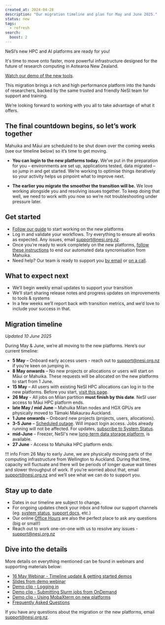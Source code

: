 ```yaml
---
created_at: 2024-04-28
description: "Our migration timeline and plan for May and June 2025."
status: new
tags:
  - refresh
search:
  boost: 2
---
```


NeSI’s new HPC and AI platforms are ready for you! 

It's time to move onto faster, more powerful infrastructure designed for the future of research computing in Aotearoa New Zealand.

[Watch our demo of the new tools](https://youtu.be/Qm2inOkEtNc?si=PZGRZF4c64TGxRHu).

This migration brings a rich and high performance platform into the hands of researchers, backed by the same trusted and friendly NeSI team for support and training. 

We’re looking forward to working with you all to take advantage of what it offers.

## The final countdown begins, so let’s work together

Mahuika and Māui are scheduled to be shut down over the coming weeks (see our timeline below) so it’s time to get moving.

* **You can login to the new platforms today.** We’ve put in the preparation for you – environments are set up, applications tested, data migrated – so jump in and get started. We’re working to optimise things iteratively so your activity helps us pinpoint what to improve next. 

* **The earlier you migrate the smoother the transition will be.** We love working alongside you and resolving issues together. To keep doing that well, we need to work with you now so we’re not troubleshooting under pressure later.

## Get started 

*  [Follow our guide](https://docs.nesi.org.nz/General/Announcements/HPC3/) to start working on the new platforms
*  Log in and validate your workflows. Try everything to ensure all works as expected. Any issues, email support@nesi.org.nz.
*  Once you’re ready to work completely on the new platforms, [follow these instructions](https://docs.nesi.org.nz/Storage/File_Systems_and_Quotas/Moving_to_the_new_filesystem/#stopping-the-data-migration) to end our automated data syncronisation from Mahuika.
*  Need help? Our team is ready to support you [by email](mailto:support@nesi.org.nz) or [on a call](https://docs.nesi.org.nz/Getting_Started/Getting_Help/Weekly_Online_Office_Hours/).

## What to expect next

*  We’ll begin weekly email updates to support your transition
*  We’ll start sharing release notes and progress updates on improvements to tools & systems
*  In a few weeks we’ll report back with transition metrics, and we’d love to include your success in that.

 

## Migration timeline

_Updated 10 June 2025_

During May & June, we’re all moving to the new platforms. Here’s our current timeline:

* **5 May** – Onboard early access users - reach out to [support@nesi.org.nz](mailto:support@nesi.org.nz) if you’re keen on jumping in.
* **8 May onwards** – No new projects or allocations or users will start on Māui or Mahuika. These requests will be allocated on the new platforms to start from 1 June.
* **15 May** – All users with existing NeSI HPC allocations can log in to the new platforms. Before you start, [visit this page](https://docs.nesi.org.nz/General/Announcements/HPC3/).
* **26 May** - All jobs on Milan partition **must finish by this date**. NeSI user access to Māui HPC platform ends.
* **late May / mid June** – Mahuika Milan nodes and HGX GPUs are physically moved to Tāmaki Makaurau Auckland.
* **1 June onwards** – Onboard new projects (projects, users, allocations).
* **3-5 June** – [Scheduled outage](https://status.nesi.org.nz/incidents/3y3ttj57fts6). Will impact login access. Jobs already running will not be affected. For updates, [subscribe to System Status](https://status.nesi.org.nz/incidents/3y3ttj57fts6).
* **mid-June** – Freezer, NeSI's new [long-term data storage platform](https://docs.nesi.org.nz/Storage/Long_Term_Storage/Freezer_long_term_storage/), is available.
* **27 June** - Access to Mahuika HPC platform ends.


!!! info
    From 26 May to early June, we are physically moving parts of the computing infrastructure from Wellington to Auckland. 
    During that time, capacity will fluctuate and there will be periods of longer queue wait times and slower throughput of work. 
    If you’re worried about that, email support@nesi.org.nz and we’ll see what we can do to support you.

 
## Stay up to date

*  Dates in our timeline are subject to change.
*  For ongoing updates check your inbox and follow our support channels (eg. [system status](https://status.nesi.org.nz/), [support docs](https://docs.nesi.org.nz/), etc.)
*  Our online [Office Hours](https://docs.nesi.org.nz/Getting_Started/Getting_Help/Weekly_Online_Office_Hours/) are also the perfect place to ask any questions (big or small!)
*  Reach out to work one-on-one with us to resolve any issues - support@nesi.org.nz

 
## Dive into the details

More details on everything mentioned can be found in webinars and supporting materials below:

- [16 May Webinar - Timeline update & getting started demos](https://youtu.be/EBDwWN6Fsas?si=rSV8SxfzmUZi5NcG)
- [Slides from demo webinar](https://drive.google.com/file/d/14nrktAT-dhoA3ulXgzpShX56DaUNrYuU/view?usp=sharing)
- [Demo clip - Logging in](https://youtu.be/IKihbN-QlIA?si=fyZCG2_wzJE6JjeK)
- [Demo clip - Submitting Slurm jobs from OnDemand](https://youtu.be/bkq6tpRrAwc?si=XvXXWWiSJwBZNT9)
- [Demo clip - Using MobaXterm on new platforms](https://youtu.be/EDBx24Aeel4?si=zqb2aGFKbD8E8M8x)
- [Frequently Asked Questions](https://docs.nesi.org.nz/General/FAQs/Common_questions_about_the_platform_refresh/) 
 
If you have any questions about the migration or the new platforms, email support@nesi.org.nz. 

 
